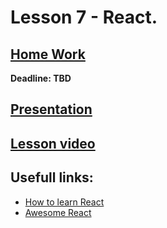 # Lesson 7 - React.

## [Home Work]()  
  
**Deadline: TBD**  

## [Presentation](https://slides.com/aleh_lipski/deck-7e7c55)
## [Lesson video](https://drive.google.com/file/d/16qDK1sRpl2aNWkkICvyYwfkktpoj7VcV/view?usp=sharing)  

## Usefull links:
* [How to learn React](https://www.freecodecamp.org/news/learning-react-roadmap-from-scratch-to-advanced-bff7735531b6/)
* [Awesome React](https://github.com/enaqx/awesome-react)
